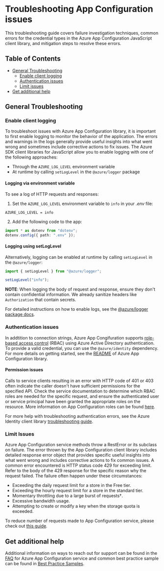 # Troubleshooting App Configuration issues

This troubleshooting guide covers failure investigation techniques, common errors for the credential types in the Azure 
App Configuration JavaScript client library, and mitigation steps to resolve these errors.

## Table of Contents

* [General Troubleshooting](#general-troubleshooting)
  * [Enable client logging](#enable-client-logging)
  * [Authentication issues](#authentication-issues)
  * [Limit issues](#limit-issues)
* [Get additional help](#get-additional-help)

## General Troubleshooting

### Enable client logging

To troubleshoot issues with Azure App Configuration library, it is important to first enable logging to monitor the
behavior of the application. The errors and warnings in the logs generally provide useful insights into what went wrong 
and sometimes include corrective actions to fix issues. The Azure SDK client libraries for JavaScript allow you to enable logging with one of the following approaches:

- Through the `AZURE_LOG_LEVEL` environment variable
- At runtime by calling `setLogLevel` in the `@azure/logger` package

#### Logging via environment variable

To see a log of HTTP requests and responses:

 1. Set the `AZURE_LOG_LEVEL` environment variable to `info` in your *.env* file:

  ```text
  AZURE_LOG_LEVEL = info
  ```
2. Add the following code to the app:

```ts
import * as dotenv from "dotenv";
dotenv.config({ path: ".env" });
```

#### Logging using setLogLevel

Alternatively, logging can be enabled at runtime by calling `setLogLevel` in the `@azure/logger`:

```ts
import { setLogLevel } from "@azure/logger";

setLogLevel("info");
```

**NOTE**: When logging the body of request and response, ensure they don't contain confidential information. We already sanitize headers like `Authorization` that contain secrets.

For detailed instructions on how to enable logs, see the [@azure/logger package docs](https://github.com/Azure/azure-sdk-for-js/tree/main/sdk/core/logger).

### Authentication issues

In addtition to connection strings, Azure App Congifuration supports [role-based access control](https://learn.microsoft.com/azure/role-based-access-control/overview) (RBAC) using Azure Active Directory authentication. To provide a valid credential, you can use the `@azure/identity` dependency. For more details on getting started, see the [README](https://github.com/Azure/azure-sdk-for-js/tree/main/sdk/appconfiguration/app-configuration) of Azure App Configuration library. 

#### Permission issues

Calls to service clients resulting in an error with HTTP code of 401 or 403 often indicate the caller doesn't have sufficient permissions for the specified API. Check the service documentation to determine which RBAC roles are needed for the specific request, and ensure the authenticated user or service principal have been granted the appropriate roles on the resource. More information on App Configuration roles can be found [here](https://learn.microsoft.com/azure/azure-app-configuration/concept-enable-rbac#azure-built-in-roles-for-azure-app-configuration).

For more help with troubleshooting authentication errors, see the Azure Identity client library [troubleshooting guide](https://github.com/Azure/azure-sdk-for-js/blob/main/sdk/identity/identity/TROUBLESHOOTING.md).

### Limit Issues
Azure App Configuration service methods throw a RestError or its subclass on failure. The error thrown by the App Configuration client library includes detailed response error object that provides specific useful insights into what went wrong and includes corrective actions to fix common issues. A common error encountered is HTTP status code 429 for exceeding limit. Refer to the body of the 429 response for the specific reason why the request failed. The failure often happen under these circumstances:

* Exceeding the daily request limit for a store in the Free tier.
* Exceeding the hourly request limit for a store in the standard tier.
* Momentary throttling due to a large burst of requests†.
* Excessive bandwidth usage.
* Attempting to create or modify a key when the storage quota is exceeded.

To reduce number of requests made to App Configuration service, please check out [this guide](https://learn.microsoft.com/azure/azure-app-configuration/howto-best-practices#reduce-requests-made-to-app-configuration).

## Get additional help

Additional information on ways to reach out for support can be found in the [FAQ](https://learn.microsoft.com/azure/azure-app-configuration/faq) for Azure App Configuration service and common best practice sample can be found in [Best Practice Samples](https://learn.microsoft.com/azure/azure-app-configuration/howto-best-practices).
